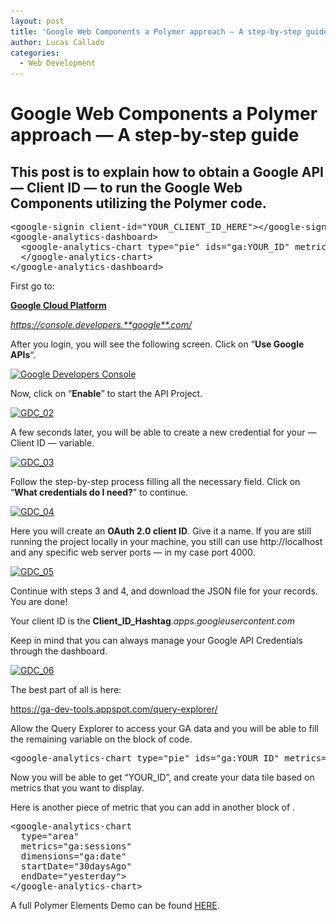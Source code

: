 ```yaml
---
layout: post
title: 'Google Web Components a Polymer approach — A step-by-step guide'
author: Lucas Callado
categories:
  - Web Development
---
```

# Google Web Components a Polymer approach — A step-by-step guide

## This post is to explain how to obtain a Google API &#8212; Client ID &#8212; to run the Google Web Components utilizing the Polymer code.

<pre class="lang:default decode:true">&lt;google-signin client-id="YOUR_CLIENT_ID_HERE"&gt;&lt;/google-signin&gt;
&lt;google-analytics-dashboard&gt;
  &lt;google-analytics-chart type="pie" ids="ga:YOUR_ID" metrics="ga:sessions" dimensions="ga:deviceCategory" sort="-ga:sessions" start-date="yesterday" max-results="7"&gt;
  &lt;/google-analytics-chart&gt;
&lt;/google-analytics-dashboard&gt;</pre>

First go to:

**<a href="https://console.developers.google.com/" target="_blank">Google Cloud Platform</a>**

_https://console.developers.**google**.com/_

After you login, you will see the following screen. Click on &#8220;**Use Google APIs**&#8220;.

<a href="/images/GDC_01.png"  rel="lightbox[120] attachment wp-att-121"><img class="alignnone size-medium wp-image-121" src="/images/GDC_01-300x196.png" alt="Google Developers Console" width="300" height="196" srcset="/images/GDC_01-300x196.png 300w, /images/GDC_01.png 606w" sizes="(max-width: 300px) 100vw, 300px" /></a>

Now, click on &#8220;**Enable**&#8221; to start the API Project.

<a href="/images/GDC_02.png"  rel="lightbox[120] attachment wp-att-122"><img class="alignnone size-medium wp-image-122" src="/images/GDC_02-300x283.png" alt="GDC_02" width="300" height="283" srcset="/images/GDC_02-300x283.png 300w, /images/GDC_02.png 450w" sizes="(max-width: 300px) 100vw, 300px" /></a>

A few seconds later, you will be able to create a new credential for your &#8212; Client ID &#8212; variable.

<a href="/images/GDC_03.png"  rel="lightbox[120] attachment wp-att-123"><img class="alignnone size-medium wp-image-123" src="/images/GDC_03-300x23.png" alt="GDC_03" width="300" height="23" srcset="/images/GDC_03-300x23.png 300w, /images/GDC_03-768x58.png 768w, /images/GDC_03.png 917w" sizes="(max-width: 300px) 100vw, 300px" /></a>

Follow the step-by-step process filling all the necessary field. Click on &#8220;**What credentials do I need?**&#8221; to continue.

<a href="/images/GDC_04.png"  rel="lightbox[120] attachment wp-att-124"><img class="alignnone size-medium wp-image-124" src="/images/GDC_04-271x300.png" alt="GDC_04" width="271" height="300" srcset="/images/GDC_04-271x300.png 271w, /images/GDC_04.png 507w" sizes="(max-width: 271px) 100vw, 271px" /></a>

Here you will create an **OAuth 2.0 client ID**. Give it a name. If you are still running the project locally in your machine, you still can use http://localhost and any specific web server ports &#8212; in my case port 4000.

<a href="/images/GDC_05.png"  rel="lightbox[120] attachment wp-att-125"><img class="alignnone size-medium wp-image-125" src="/images/GDC_05-208x300.png" alt="GDC_05" width="208" height="300" srcset="/images/GDC_05-208x300.png 208w, /images/GDC_05.png 501w" sizes="(max-width: 208px) 100vw, 208px" /></a>

Continue with steps 3 and 4, and download the JSON file for your records. You are done!

Your client ID is the **Client\_ID\_Hashtag**._apps.googleusercontent.com_

Keep in mind that you can always manage your Google API Credentials through the dashboard.

<a href="/images/GDC_06.png"  rel="lightbox[120] attachment wp-att-126"><img class="alignnone size-medium wp-image-126" src="/images/GDC_06-300x74.png" alt="GDC_06" width="300" height="74" srcset="/images/GDC_06-300x74.png 300w, /images/GDC_06-768x188.png 768w, /images/GDC_06-1024x251.png 1024w, /images/GDC_06.png 1194w" sizes="(max-width: 300px) 100vw, 300px" /></a>

The best part of all is here:

<a href="https://ga-dev-tools.appspot.com/query-explorer/" target="_blank">https://ga-dev-tools.appspot.com/query-explorer/</a>

Allow the Query Explorer to access your GA data and you will be able to fill the remaining variable on the <google-analytics-dashboard> block of code.

<pre class="lang:default decode:true">&lt;google-analytics-chart type="pie" ids="ga:YOUR_ID" metrics="ga:sessions" dimensions="ga:deviceCategory" sort="-ga:sessions" start-date="yesterday" max-results="7"&gt;</pre>

Now you will be able to get &#8220;YOUR_ID&#8221;, and create your data tile based on metrics that you want to display.

Here is another piece of metric that you can add in another block of <google-analytics-dashboard>.

<pre class="lang:default decode:true ">&lt;google-analytics-chart
  type="area"
  metrics="ga:sessions"
  dimensions="ga:date"
  startDate="30daysAgo"
  endDate="yesterday"&gt;
&lt;/google-analytics-chart&gt;</pre>

A full Polymer Elements Demo can be found <a href="https://elements.polymer-project.org/elements/google-analytics?view=demo:demo/index.html" target="_blank">HERE</a>.
